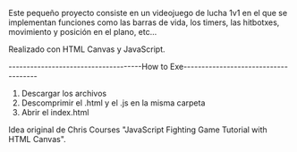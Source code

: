 Este pequeño proyecto consiste en un videojuego de lucha 1v1 en el que se implementan funciones como las barras de vida, los timers, las hitbotxes, 
movimiento y posición en el plano, etc...

Realizado con HTML Canvas y JavaScript.

-------------------------------------How to Exe-------------------------------------
1. Descargar los archivos
2. Descomprimir el .html y el .js en la misma carpeta
3. Abrir el index.html

Idea original de Chris Courses "JavaScript Fighting Game Tutorial with HTML Canvas".
